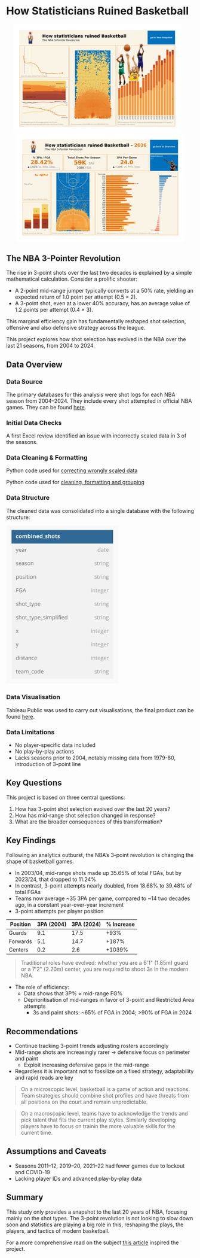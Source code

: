 # How Statisticians Ruined Basketball  

<p align="center">
  <img src="tableau/overview.jpg" alt="Overview" width="450"/>
  &nbsp;&nbsp;&nbsp;
  <img src="tableau/year_over_year_snapshot.jpg" alt="Year Over Year Snapshot" width="450"/>
</p>

## The NBA 3-Pointer Revolution

The rise in 3-point shots over the last two decades is explained by a simple mathematical calculation. 
Consider a prolific shooter:

- A 2-point mid-range jumper typically converts at a 50% rate, yielding an expected return of 1.0 point per attempt (0.5 × 2).
- A 3-point shot, even at a lower 40% accuracy, has an average value of 1.2 points per attempt (0.4 × 3).

This marginal efficiency gain has fundamentally reshaped shot selection, offensive and also defensive strategy across the league. 

This project explores how shot selection has evolved in the NBA over the last 21 seasons, from 2004 to 2024.



## Data Overview

### Data Source
The primary databases for this analysis were shot logs for each NBA season from 2004–2024. They include every shot attempted in official NBA games. They can be found [here](https://www.kaggle.com/datasets/mexwell/nba-shots?resource=download&select=NBA_2005_Shots.csv).

### Initial Data Checks
A first Excel review identified an issue with incorrectly scaled data in 3 of the seasons.

### Data Cleaning & Formatting
Python code used for [correcting wrongly scaled data](https://github.com/stuccopotamus/NBA-shot-evolution/blob/main/python/fixing_wrongly_scaled_data)

Python code used for [cleaning, formatting and grouping](https://github.com/stuccopotamus/NBA-shot-evolution/blob/main/python/format_dataframes)

### Data Structure
The cleaned data was consolidated into a single database with the following structure:

  <img src="db_nba.jpg" alt="3pt Shooting Trend" width="300">

### Data Visualisation
Tableau Public was used to carry out visualisations, the final product can be found [here](https://public.tableau.com/app/profile/luca.stucchi/viz/HowstatisticiansruinedBasketball/Overview).

### Data Limitations
- No player-specific data included
- No play-by-play actions
- Lacks seasons prior to 2004, notably missing data from 1979-80, introduction of 3-point line



## Key Questions
This project is based on three central questions:

1. How has 3-point shot selection evolved over the last 20 years?
2. How has mid-range shot selection changed in response?
3. What are the broader consequences of this transformation?



## Key Findings
Following an analytics outburst, the NBA’s 3-point revolution is changing the shape of basketball games.

- In 2003/04, mid-range shots made up 35.65% of total FGAs, but by 2023/24, that dropped to 11.24%
- In contrast, 3-point attempts nearly doubled, from 18.68% to 39.48% of total FGAs
- Teams now average ~35 3PA per game, compared to ~14 two decades ago, in a constant year-over-year increment
- 3-point attempts per player position
  
| Position | 3PA (2004) | 3PA (2024) | % Increase |
|----------|------------|------------|------------|
| Guards   | 9.1        | 17.5       | +93%       |
| Forwards | 5.1        | 14.7       | +187%      |
| Centers  | 0.2        | 2.6        | +1039%     |

> Traditional roles have evolved: whether you are a 6'1" (1.85m) guard or a 7'2" (2.20m) center, you are required to shoot 3s in the modern NBA.
- The role of efficiency:
  - Data shows that 3P% ≈ mid-range FG%
  - Deprioritisation of mid-ranges in favor of 3-point and Restricted Area attempts
    - 3s and paint shots: ~65% of FGA in 2004; >90% of FGA in 2024 



## Recommendations
- Continue tracking 3-point trends adjusting rosters accordingly
- Mid-range shots are increasingly rarer -> defensive focus on perimeter and paint
  - Exploit increasing defensive gaps in the mid-range
- Regardless it is important not to fossilize on a fixed strategy, adaptability and rapid reads are key

> On a microscopic level, basketball is a game of action and reactions. Team strategies should combine shot profiles and have threats from all positions on the court and remain unpredictable.

> On a macroscopic level, teams have to acknowledge the trends and pick talent that fits the current play styles. Similarly developing players have to focus on trainin the more valuable skills for the current time.



## Assumptions and Caveats
- Seasons 2011–12, 2019–20, 2021–22 had fewer games due to lockout and COVID-19 
- Lacking player IDs and advanced play-by-play data



## Summary
This study only provides a snapshot to the last 20 years of NBA, focusing mainly on the shot types.
The 3-point revolution is not looking to slow down soon and statistics are playing a big role in this, reshaping the plays, the players, and tactics of modern basketball. 

For a more comprehensive read on the subject [this article](https://www.nba.com/news/3-point-era-nba-75) inspired the project. 

